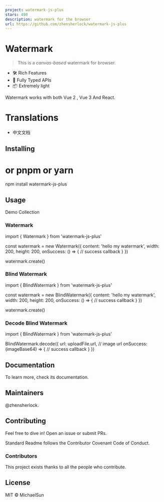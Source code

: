 ```yaml
---
project: watermark-js-plus
stars: 490
description: watermark for the browser
url: https://github.com/zhensherlock/watermark-js-plus
---
```


  

Watermark
=========

> This is a _canvas-based_ watermark for browser.

-   🛠️ Rich Features
-   🔑 Fully Typed APIs
-   📦️ Extremely light

Watermark works with both Vue 2 , Vue 3 And React.

Translations
============

-   中文文档

Installing
----------

# or pnpm or yarn
npm install watermark-js-plus

Usage
-----

Demo Collection

### Watermark

import { Watermark } from 'watermark-js-plus'

const watermark \= new Watermark({
  content: 'hello my watermark',
  width: 200,
  height: 200,
  onSuccess: () \=> {
    // success callback
  }
})

watermark.create()

### Blind Watermark

import { BlindWatermark } from 'watermark-js-plus'

const watermark \= new BlindWatermark({
  content: 'hello my watermark',
  width: 200,
  height: 200,
  onSuccess: () \=> {
    // success callback
  }
})

watermark.create()

### Decode Blind Watermark

import { BlindWatermark } from 'watermark-js-plus'

BlindWatermark.decode({
  url: uploadFile.url, // image url
  onSuccess: (imageBase64) \=> {
    // success callback
  }
})

Documentation
-------------

To learn more, check its documentation.

Maintainers
-----------

@zhensherlock.

Contributing
------------

Feel free to dive in! Open an issue or submit PRs.

Standard Readme follows the Contributor Covenant Code of Conduct.

### Contributors

This project exists thanks to all the people who contribute.

License
-------

MIT © MichaelSun
